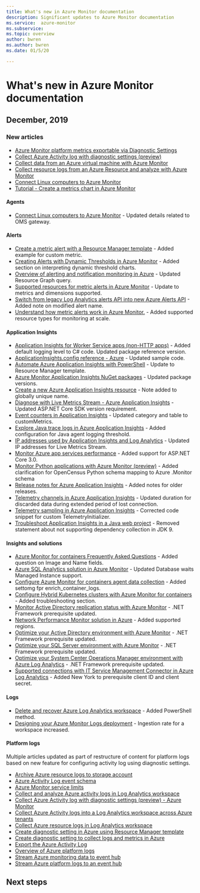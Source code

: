 ```yaml
---
title: What's new in Azure Monitor documentation
description: Significant updates to Azure Monitor documentation
ms.service:  azure-monitor
ms.subservice: 
ms.topic: overview
author: bwren
ms.author: bwren
ms.date: 01/5/20

---
```


# What's new in Azure Monitor documentation

## December, 2019

### New articles

- [Azure Monitor platform metrics exportable via Diagnostic Settings](mplatform/etrics-supported-export-diagnostic-settings.md)
- [Collect Azure Activity log with diagnostic settings (preview)](diagnostic-settings-legacy.md)
- [Collect data from an Azure virtual machine with Azure Monitor](quick-monitor-azure-resource.md)
- [Collect resource logs from an Azure Resource and analyze with Azure Monitor](learn/tutorial-resource-logs.md)
- [Connect Linux computers to Azure Monitor](platform/agent-linux.md)
- [Tutorial - Create a metrics chart in Azure Monitor](learn/tutorial-metrics-explorer.md)


#### Agents
- [Connect Linux computers to Azure Monitor](https://docs.microsoft.com/azure/azure-monitor/platform/agent-linux) - Updated details related to OMS gateway.

#### Alerts
- [Create a metric alert with a Resource Manager template](https://docs.microsoft.com/azure/azure-monitor/platform/alerts-metric-create-templates) - Added example for custom metric.
- [Creating Alerts with Dynamic Thresholds in Azure Monitor](https://docs.microsoft.com/azure/azure-monitor/platform/alerts-dynamic-thresholds) - Added section on interpreting dynamic threshold charts.
- [Overview of alerting and notification monitoring in Azure](https://docs.microsoft.com/azure/azure-monitor/platform/alerts-overview) - Updated Resource Graph query.
- [Supported resources for metric alerts in Azure Monitor](https://docs.microsoft.com/azure/azure-monitor/platform/alerts-metric-near-real-time) - Update to metrics and dimensions supported.
- [Switch from legacy Log Analytics alerts API into new Azure Alerts API](https://docs.microsoft.com/azure/azure-monitor/platform/alerts-log-api-switch) - Added note on modified alert name.
- [Understand how metric alerts work in Azure Monitor.](https://docs.microsoft.com/azure/azure-monitor/platform/alerts-metric-overview) - Added supported resource types for monitoring at scale.

#### Application Insights
- [Application Insights for Worker Service apps (non-HTTP apps)](https://docs.microsoft.com/azure/azure-monitor/app/worker-service) - Added default logging level to C# code. Updated package reference version.
- [ApplicationInsights.config reference - Azure](https://docs.microsoft.com/azure/azure-monitor/app/configuration-with-applicationinsights-config) - Updated sample code.
- [Automate Azure Application Insights with PowerShell](https://docs.microsoft.com/azure/azure-monitor/app/powershell) - Update to Resource Manager template.
- [Azure Monitor Application Insights NuGet packages](https://docs.microsoft.com/azure/azure-monitor/app/nuget) - Updated package versions.
- [Create a new Azure Application Insights resource](https://docs.microsoft.com/azure/azure-monitor/app/create-new-resource) - Note added to globally unique name.
- [Diagnose with Live Metrics Stream - Azure Application Insights](https://docs.microsoft.com/azure/azure-monitor/app/live-stream) - Updated ASP.NET Core SDK version requirement.
- [Event counters in Application Insights](https://docs.microsoft.com/azure/azure-monitor/app/eventcounters) - Updated category and table to customMetrics.
- [Explore Java trace logs in Azure Application Insights](https://docs.microsoft.com/azure/azure-monitor/app/java-trace-logs) - Added configuration for Java agent logging threshold.
- [IP addresses used by Application Insights and Log Analytics](https://docs.microsoft.com/azure/azure-monitor/app/ip-addresses) - Updated IP addresses for Live Metrics Stream.
- [Monitor Azure app services performance](https://docs.microsoft.com/azure/azure-monitor/app/azure-web-apps) - Added support for ASP.NET Core 3.0. 
- [Monitor Python applications with Azure Monitor (preview)](https://docs.microsoft.com/azure/azure-monitor/app/opencensus-python) - Added clarification for OpenCensus Python schema mapping to Azure .Monitor schema
- [Release notes for Azure Application Insights](https://docs.microsoft.com/azure/azure-monitor/app/release-notes) - Added notes for older releases.
- [Telemetry channels in Azure Application Insights](https://docs.microsoft.com/azure/azure-monitor/app/telemetry-channels) - Updated duration for discarded data during extended period of lost connection.
- [Telemetry sampling in Azure Application Insights](https://docs.microsoft.com/azure/azure-monitor/app/sampling) - Corrected code snippet for custom TelemetryInitializer.
- [Troubleshoot Application Insights in a Java web project](https://docs.microsoft.com/azure/azure-monitor/app/java-troubleshoot) - Removed statement about not supporting dependency collection in JDK 9.

#### Insights and solutions
- [Azure Monitor for containers Frequently Asked Questions](https://docs.microsoft.com/azure/azure-monitor/insights/container-insights-faq) - Added question on Image and Name fields.
- [Azure SQL Analytics solution in Azure Monitor](https://docs.microsoft.com/azure/azure-monitor/insights/azure-sql) - Updated Database waits Managed Instance support.
- [Configure Azure Monitor for containers agent data collection](https://docs.microsoft.com/azure/azure-monitor/insights/container-insights-agent-config) - Added settomg fpr enrich_container_logs.
- [Configure Hybrid Kubernetes clusters with Azure Monitor for containers](https://docs.microsoft.com/azure/azure-monitor/insights/container-insights-hybrid-setup) - Added troubleshooting section.
- [Monitor Active Directory replication status with Azure Monitor](https://docs.microsoft.com/azure/azure-monitor/insights/ad-replication-status) - .NET Framework prerequisite updated.
- [Network Performance Monitor solution in Azure](https://docs.microsoft.com/azure/azure-monitor/insights/network-performance-monitor) - Added supported regions.
- [Optimize your Active Directory environment with Azure Monitor](https://docs.microsoft.com/azure/azure-monitor/insights/ad-assessment) - .NET Framework prerequisite updated.
- [Optimize your SQL Server environment with Azure Monitor](https://docs.microsoft.com/azure/azure-monitor/insights/sql-assessment) - .NET Framework prerequisite updated.
- [Optimize your System Center Operations Manager environment with Azure Log Analytics](https://docs.microsoft.com/azure/azure-monitor/insights/scom-assessment) - .NET Framework prerequisite updated.
- [Supported connections with IT Service Management Connector in Azure Log Analytics](https://docs.microsoft.com/azure/azure-monitor/platform/itsmc-connections) - Added New York to prerequisite client ID and client secret.

#### Logs
- [Delete and recover Azure Log Analytics workspace](https://docs.microsoft.com/azure/azure-monitor/platform/delete-workspace) - Added PowerShell method.
- [Designing your Azure Monitor Logs deployment](https://docs.microsoft.com/azure/azure-monitor/platform/design-logs-deployment) - Ingestion rate for a workspace increased.
  
#### Platform logs
Multiple articles updated as part of restructure of content for platform logs based on new feature for configuring activity log using diagnostic settings.

- [Archive Azure resource logs to storage account](https://docs.microsoft.com/azure/azure-monitor/platform/resource-logs-collect-storage)
- [Azure Activity Log event schema](https://docs.microsoft.com/azure/azure-monitor/platform/activity-log-schema)
- [Azure Monitor service limits](https://docs.microsoft.com/azure/azure-monitor/service-limits)
- [Collect and analyze Azure activity logs in Log Analytics workspace](https://docs.microsoft.com/azure/azure-monitor/platform/activity-log-collect)
- [Collect Azure Activity log with diagnostic settings (preview) - Azure Monitor](https://docs.microsoft.com/azure/azure-monitor/platform/diagnostic-settings-legacy)
- [Collect Azure Activity logs into a Log Analytics workspace across Azure tenants](https://docs.microsoft.com/azure/azure-monitor/platform/activity-log-collect-tenants)
- [Collect Azure resource logs in Log Analytics workspace](https://docs.microsoft.com/azure/azure-monitor/platform/resource-logs-collect-workspace)
- [Create diagnostic setting in Azure using Resource Manager template](https://docs.microsoft.com/azure/azure-monitor/platform/diagnostic-settings-template)
- [Create diagnostic setting to collect logs and metrics in Azure](https://docs.microsoft.com/azure/azure-monitor/platform/diagnostic-settings)
- [Export the Azure Activity Log](https://docs.microsoft.com/azure/azure-monitor/platform/activity-log-export)
- [Overview of Azure platform logs](https://docs.microsoft.com/azure/azure-monitor/platform/platform-logs-overview)
- [Stream Azure monitoring data to event hub](https://docs.microsoft.com/azure/azure-monitor/platform/stream-monitoring-data-event-hubs)
- [Stream Azure platform logs to an event hub](https://docs.microsoft.com/azure/azure-monitor/platform/resource-logs-stream-event-hubs)



## Next steps
